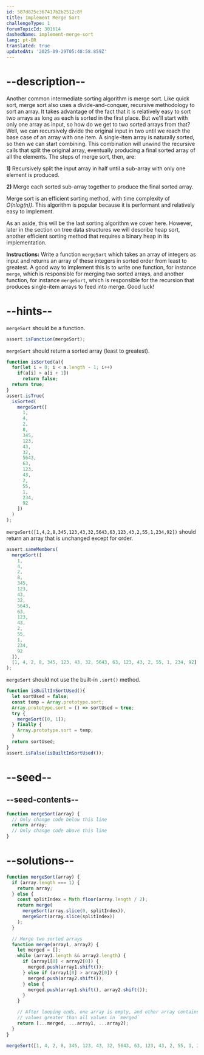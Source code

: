 ```yaml
---
id: 587d825c367417b2b2512c8f
title: Implement Merge Sort
challengeType: 1
forumTopicId: 301614
dashedName: implement-merge-sort
lang: pt-BR
translated: true
updatedAt: '2025-09-29T05:48:58.859Z'
---
```


# --description--

Another common intermediate sorting algorithm is merge sort. Like quick sort, merge sort also uses a divide-and-conquer, recursive methodology to sort an array. It takes advantage of the fact that it is relatively easy to sort two arrays as long as each is sorted in the first place. But we'll start with only one array as input, so how do we get to two sorted arrays from that? Well, we can recursively divide the original input in two until we reach the base case of an array with one item. A single-item array is naturally sorted, so then we can start combining. This combination will unwind the recursive calls that split the original array, eventually producing a final sorted array of all the elements. The steps of merge sort, then, are:

**1)** Recursively split the input array in half until a sub-array with only one element is produced.

**2)** Merge each sorted sub-array together to produce the final sorted array.

Merge sort is an efficient sorting method, with time complexity of *O(nlog(n))*. This algorithm is popular because it is performant and relatively easy to implement.

As an aside, this will be the last sorting algorithm we cover here. However, later in the section on tree data structures we will describe heap sort, another efficient sorting method that requires a binary heap in its implementation.

**Instructions:** Write a function `mergeSort` which takes an array of integers as input and returns an array of these integers in sorted order from least to greatest. A good way to implement this is to write one function, for instance `merge`, which is responsible for merging two sorted arrays, and another function, for instance `mergeSort`, which is responsible for the recursion that produces single-item arrays to feed into merge. Good luck!

# --hints--

`mergeSort` should be a function.

```js
assert.isFunction(mergeSort);
```

`mergeSort` should return a sorted array (least to greatest).

```js
function isSorted(a){
  for(let i = 0; i < a.length - 1; i++)
    if(a[i] > a[i + 1])
      return false;
  return true;
}
assert.isTrue(
  isSorted(
    mergeSort([
      1,
      4,
      2,
      8,
      345,
      123,
      43,
      32,
      5643,
      63,
      123,
      43,
      2,
      55,
      1,
      234,
      92
    ])
  )
);
```

`mergeSort([1,4,2,8,345,123,43,32,5643,63,123,43,2,55,1,234,92])` should return an array that is unchanged except for order.

```js
assert.sameMembers(
  mergeSort([
    1,
    4,
    2,
    8,
    345,
    123,
    43,
    32,
    5643,
    63,
    123,
    43,
    2,
    55,
    1,
    234,
    92
  ]),
  [1, 4, 2, 8, 345, 123, 43, 32, 5643, 63, 123, 43, 2, 55, 1, 234, 92]
);
```

`mergeSort` should not use the built-in `.sort()` method.

```js
function isBuiltInSortUsed(){
  let sortUsed = false;
  const temp = Array.prototype.sort;
  Array.prototype.sort = () => sortUsed = true;
  try {
    mergeSort([0, 1]);
  } finally {
    Array.prototype.sort = temp;
  }
  return sortUsed;
}
assert.isFalse(isBuiltInSortUsed());
```

# --seed--

## --seed-contents--

```js
function mergeSort(array) {
  // Only change code below this line
  return array;
  // Only change code above this line
}
```

# --solutions--

```js
function mergeSort(array) {
  if (array.length === 1) {
    return array;
  } else {
    const splitIndex = Math.floor(array.length / 2);
    return merge(
      mergeSort(array.slice(0, splitIndex)),
      mergeSort(array.slice(splitIndex))
    );
  }

  // Merge two sorted arrays
  function merge(array1, array2) {
    let merged = [];
    while (array1.length && array2.length) {
      if (array1[0] < array2[0]) {
        merged.push(array1.shift());
      } else if (array1[0] > array2[0]) {
        merged.push(array2.shift());
      } else {
        merged.push(array1.shift(), array2.shift());
      }
    }

    // After looping ends, one array is empty, and other array contains only
    // values greater than all values in `merged`
    return [...merged, ...array1, ...array2];
  }
}

mergeSort([1, 4, 2, 8, 345, 123, 43, 32, 5643, 63, 123, 43, 2, 55, 1, 234, 92]);
```
